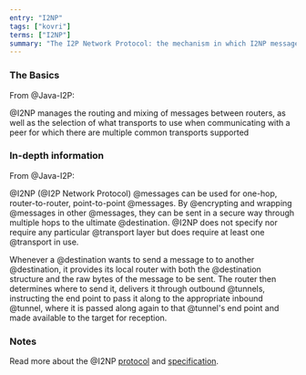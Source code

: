```yaml
---
entry: "I2NP"
tags: ["kovri"]
terms: ["I2NP"]
summary: "The I2P Network Protocol: the mechanism in which I2NP messages are sent over the I2P network"
---
```


### The Basics

From @Java-I2P:

>
@I2NP manages the routing and mixing of messages between routers, as well as the selection of what transports to use when communicating with a peer for which there are multiple common transports supported

### In-depth information

From @Java-I2P:

>
@I2NP (@I2P Network Protocol) @messages can be used for one-hop, router-to-router, point-to-point @messages. By @encrypting and wrapping @messages in other @messages, they can be sent in a secure way through multiple hops to the ultimate @destination. @I2NP does not specify nor require any particular @transport layer but does require at least one @transport in use.

>
Whenever a @destination wants to send a message to to another @destination, it provides its local router with both the @destination structure and the raw bytes of the message to be sent. The router then determines where to send it, delivers it through outbound @tunnels, instructing the end point to pass it along to the appropriate inbound @tunnel, where it is passed along again to that @tunnel's end point and made available to the target for reception.

### Notes

Read more about the @I2NP [protocol](https://geti2p.net/en/docs/protocol/i2np) and [specification](https://geti2p.net/spec/i2np).
